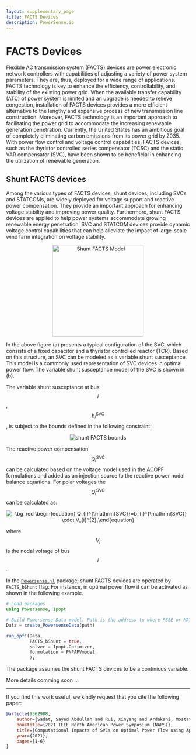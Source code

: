 ```yaml
---
layout: supplementary_page
title: FACTS Devices
description: PowerSense.io
---
```


<script id="MathJax-script" async src="https://powersense.github.io/mathjax/tex-chtml.js"></script>


# FACTS Devices

Flexible AC transmission system (FACTS) devices are power electronic network controllers with capabilities of adjusting a variety of power system parameters. They are, thus, deployed for a wide range of applications. FACTS technology is key to enhance the efficiency, controllability, and stability of the existing power grid. When the available transfer capability (ATC) of power system is limited and an upgrade is needed to relieve congestion, installation of FACTS devices provides a more efficient alternative to the lengthy and expensive process of new transmission line construction. Moreover, FACTS technology is an important approach to facilitating the power grid to accommodate the increasing renewable generation penetration. Currently, the United States has an ambitious goal of completely eliminating carbon emissions from its power grid by 2035. With power flow control and voltage control capabilities, FACTS devices, such as the thyristor controlled series compensator (TCSC) and the static VAR compensator (SVC), have been shown to be beneficial in enhancing the utilization of renewable generation.

## Shunt FACTS devices

Among the various types of FACTS devices, shunt devices, including SVCs and STATCOMs, are widely deployed for voltage support and reactive power compensation. They provide an important approach for enhancing voltage stability and improving power quality. Furthermore, shunt FACTS devices are applied to help power systems accommodate growing renewable energy penetration. SVC and STATCOM devices provide dynamic voltage control capabilities that can help alleviate the impact of large-scale wind farm integration on voltage stability.

<p align="center">
<img src="https://powersense.github.io//assets//facts//ShuntFACTS.png" width="250" alt="Shunt FACTS Model">
</p>

In the above figure (a) presents a typical configuration of the SVC, which consists of a fixed capacitor and a thyristor controlled reactor (TCR). Based on this structure, an SVC can be modeled as a variable shunt susceptance. This model is a commonly used representation of SVC devices in optimal power flow. The variable shunt susceptance model of the SVC is shown in (b).

The variable shunt susceptance at bus $$i$$, $$b_{i}^{\mathrm{SVC}}$$, is subject to the bounds defined in the following constraint: 

<p align="center">
<img src="https://latex.codecogs.com/svg.image?\bg_red&space;\begin{equation}&space;&space;&space;&space;b^{\mathrm{min}}&space;\leq&space;b_{i}^{\mathrm{SVC}}&space;\leq&space;b^{\mathrm{max}}.\end{equation}" title="shunt FACTS bounds" />
</p>

The reactive power compensation $$Q_{i}^{\mathrm{SVC}}$$ can be calculated based on the voltage model used in the ACOPF formulations and added as an injection source to the reactive power nodal balance equations. For polar voltages the $$Q_{i}^{\mathrm{SVC}}$$ can be calculated as:

<p align="center">
<img src="https://latex.codecogs.com/svg.image?\bg_red&space;\begin{equation}&space;&space;&space;&space;Q_{i}^{\mathrm{SVC}}=b_{i}^{\mathrm{SVC}}&space;\cdot&space;V_{i}^{2},\end{equation}" title="\bg_red \begin{equation} Q_{i}^{\mathrm{SVC}}=b_{i}^{\mathrm{SVC}} \cdot V_{i}^{2},\end{equation}" />
</p>

where $$V_{i}$$ is the nodal voltage of bus $$i$$. 

In the [`Powersense.jl`](https://github.com/PowerSense/Powersense.jl) package, shunt FACTS devices are operated by `FACTS_bShunt` flag. For instance, in optimal power flow it can be activated as shown in the following example.

```julia
# Load packages
using Powersense, Ipopt

# Build Powersense Data model. Path is the address to where PSSE or MATPOWER file types
Data = create_PowersenseData(path)

run_opf!(Data, 
         FACTS_bShunt = true,
         solver = Ipopt.Optimizer, 
         formulation = PNPAPVmodel
         );
```
The package assumes the shunt FACTS devices to be a continious variable.

More details comming soon ...

---

If you find this work useful, we kindly request that you cite the following paper:

```bibtex
@article{9562988,
    author={Sadat, Sayed Abdullah and Rui, Xinyang and Ardakani, Mostafa},
    booktitle={2021 IEEE North American Power Symposium (NAPS)}, 
    title={Computational Impacts of SVCs on Optimal Power Flow using Approximated Active-Set Interior Point Algorithm}, 
    year={2021},
    pages={1-6}
}
```

